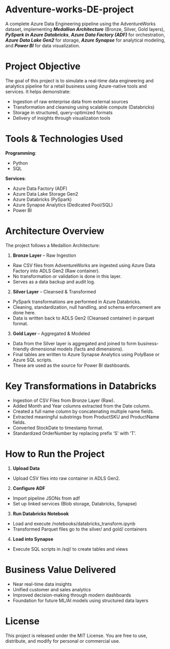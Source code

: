 # Adventure-works-DE-project
A complete Azure Data Engineering pipeline using the AdventureWorks dataset, implementing ***Medallion Architecture*** (Bronze, Silver, Gold layers), ***PySpark in Azure Databricks***, ***Azure Data Factory (ADF)*** for orchestration, ***Azure Data Lake Gen2*** for storage, ***Azure Synapse*** for analytical modeling, and ***Power BI*** for data visualization.

# Project Objective
The goal of this project is to simulate a real-time data engineering and analytics pipeline for a retail business using Azure-native tools and services. It helps demonstrate:
- Ingestion of raw enterprise data from external sources
- Transformation and cleansing using scalable compute (Databricks)
- Storage in structured, query-optimized formats
- Delivery of insights through visualization tools

# Tools & Technologies Used
**Programming**: 
- Python
- SQL

**Services**:
- Azure Data Factory (ADF)
- Azure Data Lake Storage Gen2
- Azure Databricks (PySpark)
- Azure Synapse Analytics (Dedicated Pool/SQL)
- Power BI

# Architecture Overview
The project follows a Medallion Architecture:

1) **Bronze Layer** – Raw Ingestion
- Raw CSV files from AdventureWorks are ingested using Azure Data Factory into ADLS Gen2 (Raw container).
- No transformation or validation is done in this layer.
- Serves as a data backup and audit log.

2) **Silver Layer** – Cleansed & Transformed
- PySpark transformations are performed in Azure Databricks.
- Cleaning, standardization, null handling, and schema enforcement are done here.
- Data is written back to ADLS Gen2 (Cleansed container) in parquet format.

3) **Gold Layer** – Aggregated & Modeled
- Data from the Silver layer is aggregated and joined to form business-friendly dimensional models (facts and dimensions).
- Final tables are written to Azure Synapse Analytics using PolyBase or Azure SQL scripts.
- These are used as the source for Power BI dashboards.

# Key Transformations in Databricks
- Ingestion of CSV Files from Bronze Layer (Raw).
- Added Month and Year columns extracted from the Date column.
- Created a full name column by concatenating multiple name fields.
- Extracted meaningful substrings from ProductSKU and ProductName fields.
- Converted StockDate to timestamp format.
- Standardized OrderNumber by replacing prefix ‘S’ with ‘T’.

# How to Run the Project
1. **Upload Data**
- Upload CSV files into raw container in ADLS Gen2.

2. **Configure ADF**
- Import pipeline JSONs from adf
- Set up linked services (Blob storage, Databricks, Synapse)

3. **Run Databricks Notebook**
- Load and execute /notebooks/databricks_transform.ipynb
- Transformed Parquet files go to the silver/ and gold/ containers

4. **Load into Synapse**
- Execute SQL scripts in /sql/ to create tables and views

# Business Value Delivered
- Near real-time data insights
- Unified customer and sales analytics
- Improved decision-making through modern dashboards
- Foundation for future ML/AI models using structured data layers

# License
This project is released under the MIT License. You are free to use, distribute, and modify for personal or commercial use.

